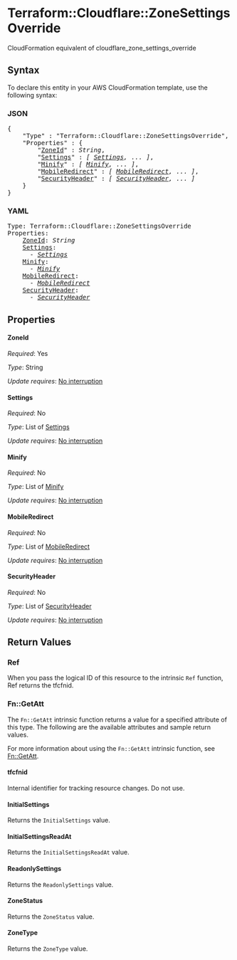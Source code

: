 # Terraform::Cloudflare::ZoneSettingsOverride

CloudFormation equivalent of cloudflare_zone_settings_override

## Syntax

To declare this entity in your AWS CloudFormation template, use the following syntax:

### JSON

<pre>
{
    "Type" : "Terraform::Cloudflare::ZoneSettingsOverride",
    "Properties" : {
        "<a href="#zoneid" title="ZoneId">ZoneId</a>" : <i>String</i>,
        "<a href="#settings" title="Settings">Settings</a>" : <i>[ <a href="settings.md">Settings</a>, ... ]</i>,
        "<a href="#minify" title="Minify">Minify</a>" : <i>[ <a href="minify.md">Minify</a>, ... ]</i>,
        "<a href="#mobileredirect" title="MobileRedirect">MobileRedirect</a>" : <i>[ <a href="mobileredirect.md">MobileRedirect</a>, ... ]</i>,
        "<a href="#securityheader" title="SecurityHeader">SecurityHeader</a>" : <i>[ <a href="securityheader.md">SecurityHeader</a>, ... ]</i>
    }
}
</pre>

### YAML

<pre>
Type: Terraform::Cloudflare::ZoneSettingsOverride
Properties:
    <a href="#zoneid" title="ZoneId">ZoneId</a>: <i>String</i>
    <a href="#settings" title="Settings">Settings</a>: <i>
      - <a href="settings.md">Settings</a></i>
    <a href="#minify" title="Minify">Minify</a>: <i>
      - <a href="minify.md">Minify</a></i>
    <a href="#mobileredirect" title="MobileRedirect">MobileRedirect</a>: <i>
      - <a href="mobileredirect.md">MobileRedirect</a></i>
    <a href="#securityheader" title="SecurityHeader">SecurityHeader</a>: <i>
      - <a href="securityheader.md">SecurityHeader</a></i>
</pre>

## Properties

#### ZoneId

_Required_: Yes

_Type_: String

_Update requires_: [No interruption](https://docs.aws.amazon.com/AWSCloudFormation/latest/UserGuide/using-cfn-updating-stacks-update-behaviors.html#update-no-interrupt)

#### Settings

_Required_: No

_Type_: List of <a href="settings.md">Settings</a>

_Update requires_: [No interruption](https://docs.aws.amazon.com/AWSCloudFormation/latest/UserGuide/using-cfn-updating-stacks-update-behaviors.html#update-no-interrupt)

#### Minify

_Required_: No

_Type_: List of <a href="minify.md">Minify</a>

_Update requires_: [No interruption](https://docs.aws.amazon.com/AWSCloudFormation/latest/UserGuide/using-cfn-updating-stacks-update-behaviors.html#update-no-interrupt)

#### MobileRedirect

_Required_: No

_Type_: List of <a href="mobileredirect.md">MobileRedirect</a>

_Update requires_: [No interruption](https://docs.aws.amazon.com/AWSCloudFormation/latest/UserGuide/using-cfn-updating-stacks-update-behaviors.html#update-no-interrupt)

#### SecurityHeader

_Required_: No

_Type_: List of <a href="securityheader.md">SecurityHeader</a>

_Update requires_: [No interruption](https://docs.aws.amazon.com/AWSCloudFormation/latest/UserGuide/using-cfn-updating-stacks-update-behaviors.html#update-no-interrupt)

## Return Values

### Ref

When you pass the logical ID of this resource to the intrinsic `Ref` function, Ref returns the tfcfnid.

### Fn::GetAtt

The `Fn::GetAtt` intrinsic function returns a value for a specified attribute of this type. The following are the available attributes and sample return values.

For more information about using the `Fn::GetAtt` intrinsic function, see [Fn::GetAtt](https://docs.aws.amazon.com/AWSCloudFormation/latest/UserGuide/intrinsic-function-reference-getatt.html).

#### tfcfnid

Internal identifier for tracking resource changes. Do not use.

#### InitialSettings

Returns the <code>InitialSettings</code> value.

#### InitialSettingsReadAt

Returns the <code>InitialSettingsReadAt</code> value.

#### ReadonlySettings

Returns the <code>ReadonlySettings</code> value.

#### ZoneStatus

Returns the <code>ZoneStatus</code> value.

#### ZoneType

Returns the <code>ZoneType</code> value.


